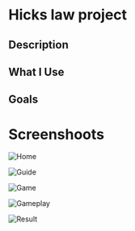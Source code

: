 # Hicks law project

<h2>Description</h2>

<h2>What I Use</h2>

<h2>Goals</h2>

# Screenshoots
![Home](https://user-images.githubusercontent.com/84588706/152720377-f600cdc0-1989-40c8-8384-cc2d78e0af4c.jpg)

![Guide](https://user-images.githubusercontent.com/84588706/152720409-4e60ab1d-2519-43fc-a10a-1bce93cafb60.jpg)

![Game](https://user-images.githubusercontent.com/84588706/152720426-887c7bdc-2047-4c16-b789-3ffeb67fc3f9.jpg)

![Gameplay](https://user-images.githubusercontent.com/84588706/152720442-530e5bb7-44b7-45ae-8b3b-aada6631267b.jpg)

![Result](https://user-images.githubusercontent.com/84588706/152720465-a805d010-22ad-4e30-9243-4bcd2dba3f95.jpg)
